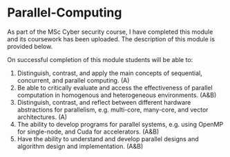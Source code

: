# Parallel-Computing

As part of the MSc Cyber security course, I have completed this module and its coursework has been uploaded. The description of this module is provided below.

On successful completion of this module students will be able to: 
1. Distinguish, contrast, and apply the main concepts of sequential, 
concurrent, and parallel computing. (A) 
2. Be able to critically evaluate and access the effectiveness of parallel 
computation in homogenous and heterogeneous environments. (A&B) 
3. Distinguish, contrast, and reflect between different hardware abstractions 
for parallelism, e.g. multi-core, many-core, and vector architectures. (A) 
4. The ability to develop programs for parallel systems, e.g. using OpenMP for 
single-node, and Cuda for accelerators. (A&B) 
5. Have the ability to understand and develop parallel designs and algorithm 
design and implementation. (A&B)
